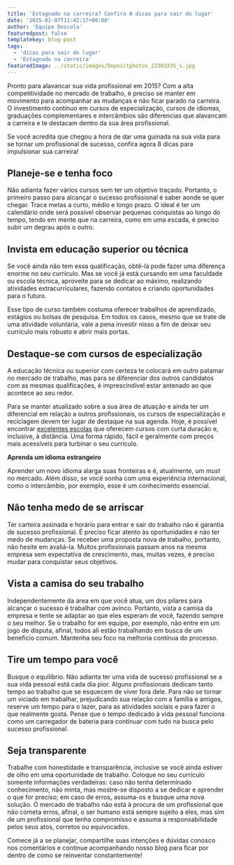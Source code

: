 ```yaml
---
title: 'Estagnado na carreira? Confira 8 dicas para sair do lugar'
date: '2015-01-07T11:42:17+00:00'
author: 'Equipe Descola'
featuredpost: false
templatekey: blog-post
tags:
  - 'dicas para sair do lugar'
  - 'Estagnado na carreira'
featuredImage: ../static/images/Depositphotos_22303335_s.jpg
---
```


Pronto para alavancar sua vida profissional em 2015? Com a alta competitividade no mercado de trabalho, é preciso se manter em movimento para acompanhar as mudanças e não ficar parado na carreira. O investimento contínuo em cursos de especialização, cursos de idiomas, graduações complementares e intercâmbios são diferencias que alavancam a carreira e te destacam dentro da sua área profissional.

Se você acredita que chegou a hora de dar uma guinada na sua vida para se tornar um profissional de sucesso, confira agora 8 dicas para impulsionar sua carreira!

## **Planeje-se e tenha foco**

Não adianta fazer vários cursos sem ter um objetivo traçado. Portanto, o primeiro passo para alcançar o sucesso profissional é saber aonde se quer chegar. Trace metas a curto, médio e longo prazo. O ideal é ter um calendário onde será possível observar pequenas conquistas ao longo do tempo, tendo em mente que na carreira, como em uma escada, é preciso subir um degrau após o outro.

## **Invista em educação superior ou técnica**

Se você ainda não tem essa qualificação, obtê-la pode fazer uma diferença enorme no seu currículo. Mas se você já está cursando em uma faculdade ou escola técnica, aproveite para se dedicar ao máximo, realizando atividades extracurriculares, fazendo contatos e criando oportunidades para o futuro.

Esse tipo de curso também costuma oferecer trabalhos de aprendizado, estágios ou bolsas de pesquisa. Em todos os casos, mesmo que se trate de uma atividade voluntária, vale a pena investir nisso a fim de deixar seu currículo mais robusto e abrir mais portas.

## **Destaque-se com cursos de especialização**

A educação técnica ou superior com certeza te colocará em outro patamar no mercado de trabalho, mas para se diferenciar dos outros candidatos com as mesmas qualificações, é imprescindível estar antenado ao que acontece ao seu redor.

Para se manter atualizado sobre a sua área de atuação e ainda ter um diferencial em relação a outros profissionais, os cursos de especialização e reciclagem devem ter lugar de destaque na sua agenda. Hoje, é possível encontrar [excelentes escolas](http://descola.org/cursos) que oferecem cursos com curta duração e, inclusive, à distância. Uma forma rápido, fácil e geralmente com preços mais acessíveis para turbinar o seu currículo.

<div class="onp-locker-call" data-lock-id="onpLock120344" style="display: none;">**CUPOM**: Aprenda12desc14

## </div>**Aprenda um idioma estrangeiro**

Aprender um novo idioma alarga suas fronteiras e é, atualmente, um _must_ no mercado. Além disso, se você sonha com uma experiência internacional, como o intercâmbio, por exemplo, esse é um conhecimento essencial.

## **Não tenha medo de se arriscar**

Ter carteira assinada e horário para entrar e sair do trabalho não é garantia de sucesso profissional. É preciso ficar atento às oportunidades e não ter medo de mudanças. Se receber uma proposta nova de trabalho, portanto, não hesite em avaliá-la. Muitos profissionais passam anos na mesma empresa sem expectativa de crescimento, mas, muitas vezes, é preciso mudar para conquistar seus objetivos.

## **Vista a camisa do seu trabalho**

Independentemente da área em que você atua, um dos pilares para alcançar o sucesso é trabalhar com avinco. Portanto, vista a camisa da empresa e tente se adaptar ao que eles esperam de você, fazendo sempre o seu melhor. Se o trabalho for em equipe, por exemplo, não entre em um jogo de disputa, afinal, todos ali estão trabalhando em busca de um beneficio comum. Mantenha seu foco na melhoria contínua do processo.

## **Tire um tempo para você**

Busque o equilíbrio. Não adianta ter uma vida de sucesso profissional se a sua vida pessoal está cada dia pior. Alguns profissionais dedicam tanto tempo ao trabalho que se esquecem de viver fora dele. Para não se tornar um viciado em trabalhar, prejudicando sua relação com a família e amigos, reserve um tempo para o lazer, para as atividades sociais e para fazer o que realmente gosta. Pense que o tempo dedicado à vida pessoal funciona como um carregador de bateria para continuar com tudo na busca pelo sucesso profissional.

## **Seja transparente**

Trabalhe com honestidade e transparência, inclusive se você ainda estiver de olho em uma oportunidade de trabalho. Coloque no seu currículo somente informações verdadeiras: caso não tenha determinado conhecimento, não minta, mas mostre-se disposto a se dedicar e aprender o que for preciso; em caso de erros, assuma-os e busque uma nova solução. O mercado de trabalho não está à procura de um profissional que não cometa erros, afinal, o ser humano está sempre sujeito a eles, mas sim de um profissional que tenha compromisso e assuma a responsabilidade pelos seus atos, corretos ou equivocados.

Comece já a se planejar, compartilhe suas intenções e dúvidas conosco nos comentários e continue acompanhando nosso blog para ficar por dentro de como se reinventar constantemente!
